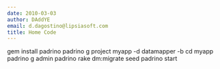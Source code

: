 ```yaml
---
date: 2010-03-03
author: DAddYE
email: d.dagostino@lipsiasoft.com
title: Home Code
---
```


gem install padrino
    padrino g project myapp -d datamapper -b
    cd myapp
    padrino g admin
    padrino rake dm:migrate seed
    padrino start